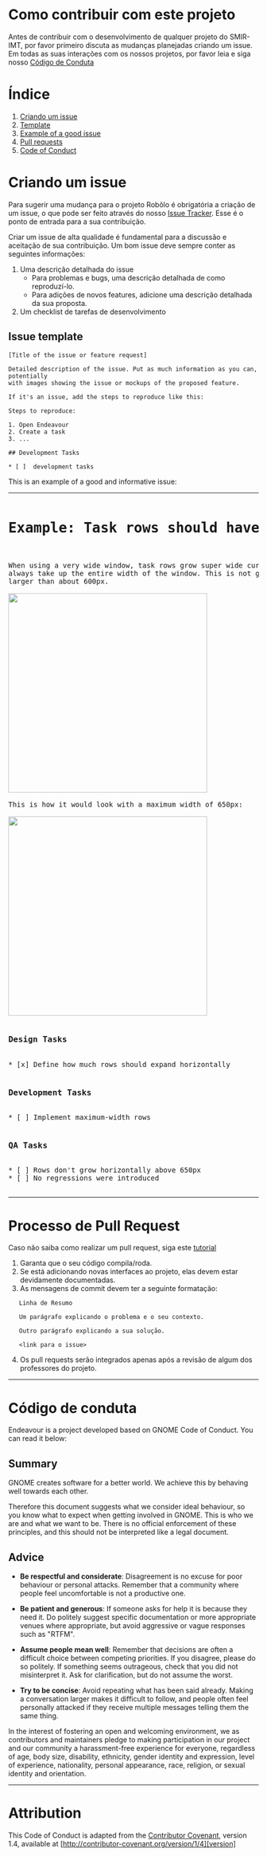 # Como contribuir com este projeto

Antes de contribuir com o desenvolvimento de qualquer projeto do SMIR-IMT, 
por favor primeiro discuta as mudanças planejadas criando um issue. Em todas as
suas interações com os nossos projetos, por favor leia e siga nosso 
[Código de Conduta](#codigo-de-conduta)

# Índice
1. [Criando um issue](#criando-um-issue)
  1. [Template](#issue-template)
  2. [Example of a good issue](#example-task-rows-should-have-a-maximum-width)
2. [Pull requests](#processo-de-pull-request)
3. [Code of Conduct](#código-de-conduta)

# Criando um issue

Para sugerir uma mudança para o projeto Robôlo é obrigatória a criação de um 
issue, o que pode ser feito através do nosso 
[Issue Tracker](https://github.com/imt-smir/robolo/issues). Esse é o ponto de
entrada para a sua contribuição.

Criar um issue de alta qualidade é fundamental para a discussão e aceitação de
sua contribuição. Um bom issue deve sempre conter as seguintes informações:

 1. Uma descrição detalhada do issue
     - Para problemas e bugs, uma descrição detalhada de como reproduzí-lo.
     - Para adições de novos features, adicione uma descrição detalhada da sua
     proposta.
 2. Um checklist de tarefas de desenvolvimento

## Issue template
```
[Title of the issue or feature request]

Detailed description of the issue. Put as much information as you can, potentially
with images showing the issue or mockups of the proposed feature.

If it's an issue, add the steps to reproduce like this:

Steps to reproduce:

1. Open Endeavour
2. Create a task
3. ...

## Development Tasks

* [ ]  development tasks

```

This is an example of a good and informative issue:

---
<pre>
<h1>Example: Task rows should have a maximum width</h1>

When using a very wide window, task rows grow super wide currently, because they
always take up the entire width of the window. This is not great for window sizes
larger than about 600px.

<img src="https://gitlab.gnome.org/World/Endeavour/uploads/a414239a44c5b2714634df5cb85a7a78/too-wide.png" width="400px" />

This is how it would look with a maximum width of 650px:

<img src="https://gitlab.gnome.org/World/Endeavour/uploads/7dfc77b1c3cc942cf1977770ea15b198/too-wide-fixed.png" width="400px" />

<h3>Design Tasks</h3>
* [x] Define how much rows should expand horizontally

<h3>Development Tasks</h3>
* [ ] Implement maximum-width rows

<h3>QA Tasks</h3>
* [ ] Rows don't grow horizontally above 650px
* [ ] No regressions were introduced

</pre>

---

# Processo de Pull Request

Caso não saiba como realizar um pull request, siga este 
[tutorial][tutorial-pr]

1. Garanta que o seu código compila/roda.
2. Se está adicionando novas interfaces ao projeto, elas devem estar
   devidamente documentadas.
3. As mensagens de commit devem ter a seguinte formatação:

```
   Linha de Resumo

   Um parágrafo explicando o problema e o seu contexto.

   Outro parágrafo explicando a sua solução.

   <link para o issue>
```

4. Os pull requests serão integrados apenas após a revisão de algum dos
   professores do projeto.

---

# Código de conduta

Endeavour is a project developed based on GNOME Code of Conduct. You can read it below:

## Summary

GNOME creates software for a better world. We achieve this by behaving well towards
each other.

Therefore this document suggests what we consider ideal behaviour, so you know what
to expect when getting involved in GNOME. This is who we are and what we want to be.
There is no official enforcement of these principles, and this should not be interpreted
like a legal document.

## Advice

 * **Be respectful and considerate**: Disagreement is no excuse for poor behaviour or personal
     attacks. Remember that a community where people feel uncomfortable is not a productive one.

 * **Be patient and generous**: If someone asks for help it is because they need it. Do politely
     suggest specific documentation or more appropriate venues where appropriate, but avoid
     aggressive or vague responses such as "RTFM".

 * **Assume people mean well**: Remember that decisions are often a difficult choice between
     competing priorities. If you disagree, please do so politely. If something seems outrageous,
     check that you did not misinterpret it. Ask for clarification, but do not assume the worst.

 * **Try to be concise**: Avoid repeating what has been said already. Making a conversation larger
     makes it difficult to follow, and people often feel personally attacked if they receive multiple
     messages telling them the same thing.


In the interest of fostering an open and welcoming environment, we as
contributors and maintainers pledge to making participation in our project and
our community a harassment-free experience for everyone, regardless of age, body
size, disability, ethnicity, gender identity and expression, level of experience,
nationality, personal appearance, race, religion, or sexual identity and
orientation.

---

# Attribution

This Code of Conduct is adapted from the [Contributor Covenant][homepage], version 1.4,
available at [http://contributor-covenant.org/version/1/4][version]

[tutorial-pr]: https://docs.github.com/en/pull-requests/collaborating-with-pull-requests/proposing-changes-to-your-work-with-pull-requests/creating-a-pull-request
[homepage]: http://contributor-covenant.org
[version]: http://contributor-covenant.org/version/1/4/
